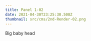 ```yaml
---
title: Panel 1-02
date: 2021-04-30T23:25:30.508Z
thumbnail: src/cms/2nd-Render-02.png
---
```

Big baby head